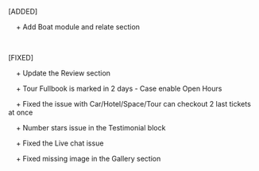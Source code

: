 <p>[ADDED]</p>
<p>&nbsp; &nbsp; + Add Boat module and relate section</p>
<p>&nbsp;</p>
<p>[FIXED]</p>
<p>&nbsp; &nbsp; + Update the Review section</p>
<p>&nbsp; &nbsp; + Tour Fullbook is marked in 2 days - Case enable Open Hours</p>
<p>&nbsp; &nbsp; + Fixed the issue with Car/Hotel/Space/Tour can checkout 2 last tickets at once</p>
<p>&nbsp; &nbsp; + Number stars issue in the Testimonial block</p>
<p>&nbsp; &nbsp; + Fixed the Live chat issue</p>
<p>&nbsp; &nbsp; + Fixed missing image in the Gallery section</p>